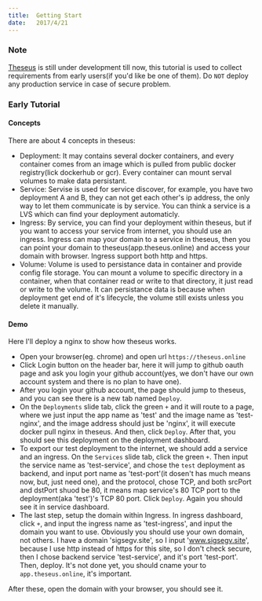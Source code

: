 ```yaml
---
title:  Getting Start
date:   2017/4/21
---
```

### Note
[Theseus](https://theseus.online) is still under development till now, this tutorial is used to collect requirements from early users(if you'd like be one of them). Do `NOT` deploy any production service in case of secure problem.

### Early Tutorial
#### Concepts
There are about 4 concepts in theseus:
- Deployment: It may contains several docker containers, and every container comes from an image which is pulled from public docker registry(lick dockerhub or gcr). Every container can mount serval volumes to make data persistant.
- Service: Servise is used for service discover, for example, you have two deployment A and B, they can not get each other's ip address, the only way to let them communicate is by service. You can think a service is a LVS which can find your deployment automaticly.
- Ingress: By service, you can find your deployment within theseus, but if you want to access your service from internet, you should use an ingress. Ingress can map your domain to a service in theseus, then you can point your domain to theseus(app.theseus.online) and access your domain with browser. Ingress support both http and https.
- Volume: Volume is used to persistance data in container and provide config file storage. You can mount a volume to specific directory in a container, when that container read or write to that directory, it just read or write to the volume. It can persistance data is because when deployment get end of it's lifecycle, the volume still exists unless you delete it manually.

#### Demo
Here I'll deploy a nginx to show how theseus works.
- Open your browser(eg. chrome) and open url `https://theseus.online`
- Click Login button on the header bar, here it will jump to github oauth page and ask you login your github account(yes, we don't have our own account system and there is no plan to have one).
- After you login your github account, the page should jump to theseus, and you can see there is a new tab named `Deploy`.
- On the `Deployments` slide tab, click the green `+` and it will route to a page, where we just input the app name as 'test' and the image name as 'test-nginx', and the image address should just be 'nginx', it will execute docker pull nginx in theseus. And then, click `Deploy`. After that, you should see this deployment on the deployment dashboard.
- To export our test deployment to the internet, we should add a service and an ingress. On the `Services` slide tab, click the green `+`. Then input the service name as 'test-service', and chose the `test` deployment as backend, and input port name as 'test-port'(it dosen't has much means now, but, just need one), and the protocol, chose TCP, and both srcPort and dstPort shuod be 80, it means map service's 80 TCP port to the deployment(aka 'test')'s TCP 80 port. Click `Deploy`. Again you should see it in service dashboard.
- The last step, setup the domain within Ingress. In ingress dashboard, click `+`, and input the ingress name as 'test-ingress', and input the domain you want to use. Obviously you should use your own domain, not others. I have a domain 'sigsegv.site', so I input 'www.sigsegv.site', because I use http instead of https for this site, so I don't check secure, then I chose backend service 'test-service', and it's port 'test-port'. Then, deploy. It's not done yet, you should cname your to `app.theseus.online`, it's important.  

After these, open the domain with your browser, you should see it.
